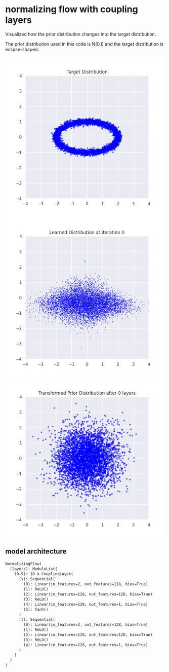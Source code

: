 # normalizing flow with coupling layers

Visualized how the prior distribution changes into the target distribution.

The prior distribution used in this code is N(0,I) and the target distribution is eclipse-shaped.

![demo](https://github.com/ryoryon66/normalizing_flow/blob/main/saved_gifs/target_distribution.gif)
![demo](https://github.com/ryoryon66/normalizing_flow/blob/main/saved_gifs/learned_distribution.gif)
![demo](https://github.com/ryoryon66/normalizing_flow/blob/main/saved_gifs/transformation_steps.gif)



## model architecture
```
NormalizingFlow(
  (layers): ModuleList(
    (0-9): 10 x CouplingLayer(
      (s): Sequential(
        (0): Linear(in_features=2, out_features=128, bias=True)
        (1): ReLU()
        (2): Linear(in_features=128, out_features=128, bias=True)
        (3): ReLU()
        (4): Linear(in_features=128, out_features=1, bias=True)
        (5): Tanh()
      )
      (t): Sequential(
        (0): Linear(in_features=2, out_features=128, bias=True)
        (1): ReLU()
        (2): Linear(in_features=128, out_features=128, bias=True)
        (3): ReLU()
        (4): Linear(in_features=128, out_features=1, bias=True)
      )
    )
  )
)
```
